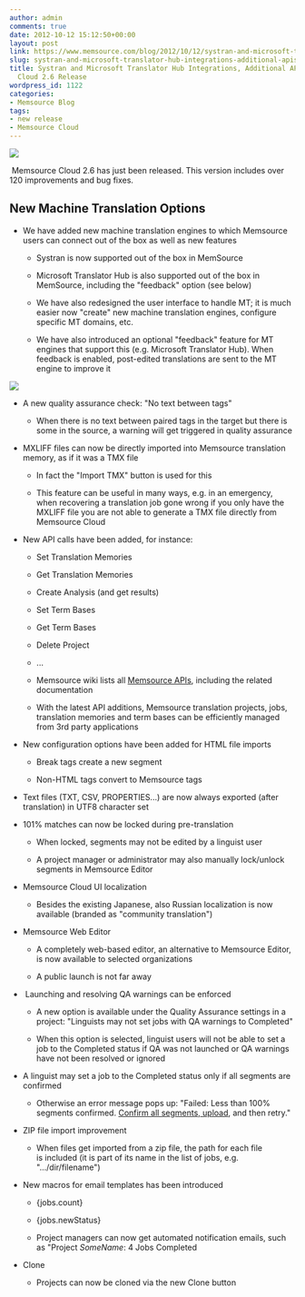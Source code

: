 ```yaml
---
author: admin
comments: true
date: 2012-10-12 15:12:50+00:00
layout: post
link: https://www.memsource.com/blog/2012/10/12/systran-and-microsoft-translator-hub-integrations-additional-apis-memsource-cloud-2-6-release/
slug: systran-and-microsoft-translator-hub-integrations-additional-apis-memsource-cloud-2-6-release
title: Systran and Microsoft Translator Hub Integrations, Additional APIs - Memsource
  Cloud 2.6 Release
wordpress_id: 1122
categories:
- Memsource Blog
tags:
- new release
- Memsource Cloud
---
```


[![](/wp-content/uploads/2012/08/MemSource-Cloud-–-medium.png)](http://www.memsource.com/)




 Memsource Cloud 2.6 has just been released. This version includes over 120 improvements and bug fixes.


<!-- more -->





## New Machine Translation Options








	
  * We have added new machine translation engines to which Memsource users can connect out of the box as well as new features

	
    * Systran is now supported out of the box in MemSource

	
    * Microsoft Translator Hub is also supported out of the box in MemSource, including the "feedback" option (see below)

	
    * We have also redesigned the user interface to handle MT; it is much easier now "create" new machine translation engines, configure specific MT domains, etc.

	
    * We have also introduced an optional "feedback" feature for MT engines that support this (e.g. Microsoft Translator Hub). When feedback is enabled, post-edited translations are sent to the MT engine to improve it







[![](/wp-content/uploads/2012/10/machine-translation-300x133.png)](/wp-content/uploads/2012/10/machine-translation.png)





	
  * A new quality assurance check: "No text between tags"

	
    * When there is no text between paired tags in the target but there is some in the source, a warning will get triggered in quality assurance




	
  * MXLIFF files can now be directly imported into Memsource translation memory, as if it was a TMX file

	
    * In fact the "Import TMX" button is used for this

	
    * This feature can be useful in many ways, e.g. in an emergency, when recovering a translation job gone wrong if you only have the MXLIFF file you are not able to generate a TMX file directly from Memsource Cloud




	
  * New API calls have been added, for instance:

	
    * Set Translation Memories

	
    * Get Translation Memories

	
    * Create Analysis (and get results)

	
    * Set Term Bases

	
    * Get Term Bases

	
    * Delete Project

	
    * ...

	
    * Memsource wiki lists all [Memsource APIs](http://wiki.memsource.com/wiki/MemSource_API), including the related documentation

	
    * With the latest API additions, Memsource translation projects, jobs, translation memories and term bases can be efficiently managed from 3rd party applications




	
  * New configuration options have been added for HTML file imports

	
    * Break tags create a new segment

	
    * Non-HTML tags convert to Memsource tags




	
  * Text files (TXT, CSV, PROPERTIES...) are now always exported (after translation) in UTF8 character set

	
  * 101% matches can now be locked during pre-translation

	
    * When locked, segments may not be edited by a linguist user

	
    * A project manager or administrator may also manually lock/unlock segments in Memsource Editor




	
  * Memsource Cloud UI localization

	
    * Besides the existing Japanese, also Russian localization is now available (branded as "community translation")




	
  * Memsource Web Editor

	
    * A completely web-based editor, an alternative to Memsource Editor, is now available to selected organizations

	
    * A public launch is not far away




	
  *  Launching and resolving QA warnings can be enforced

	
    * A new option is available under the Quality Assurance settings in a project: "Linguists may not set jobs with QA warnings to Completed"

	
    * When this option is selected, linguist users will not be able to set a job to the Completed status if QA was not launched or QA warnings have not been resolved or ignored




	
  * A linguist may set a job to the Completed status only if all segments are confirmed

	
    * Otherwise an error message pops up: "Failed: Less than 100% segments confirmed. [Confirm all segments, upload](http://support.memsource.com/topic/how-to-upload-an-mxliff-file-to-memsource-cloud), and then retry."




	
  * ZIP file import improvement

	
    * When files get imported from a zip file, the path for each file is included (it is part of its name in the list of jobs, e.g. ".../dir/filename")




	
  * New macros for email templates has been introduced

	
    * {jobs.count}

	
    * {jobs.newStatus}

	
    * Project managers can now get automated notification emails, such as "Project _SomeName_: 4 Jobs Completed




	
  * Clone

	
    * Projects can now be cloned via the new Clone button





